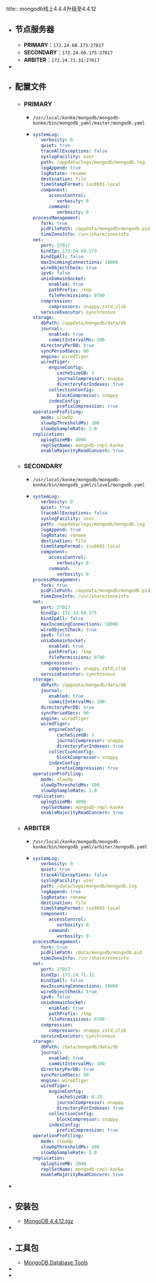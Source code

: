title:: mongodb线上4.4.4升级至4.4.12

- ## 节点服务器
	- **PRIMARY**：`172.24.60.173:27017`
	- **SECONDARY**：`172.24.60.175:27017`
	- **ARBITER**：`172.24.71.31:27017`
-
- ## 配置文件
	- ### PRIMARY
		- `/usr/local/konke/mongodb/mongodb-konke/bin/mongodb_yaml/master/mongodb.yaml`
		- ```yaml
		  systemLog:
		     verbosity: 0
		     quiet: true
		     traceAllExceptions: false
		     syslogFacility: user
		     path: /appdata/logs/mongodb/mongodb.log
		     logAppend: true
		     logRotate: rename
		     destination: file
		     timeStampFormat: iso8601-local
		     component:
		        accessControl:
		           verbosity: 0
		        command:
		           verbosity: 0
		  processManagement:
		     fork: true
		     pidFilePath: /appdata/mongodb/mongodb.pid
		     timeZoneInfo: /usr/share/zoneinfo
		  net:
		     port: 27017
		     bindIp: 172.24.60.173
		     bindIpAll: false
		     maxIncomingConnections: 10000
		     wireObjectCheck: true
		     ipv6: false
		     unixDomainSocket:
		        enabled: true
		        pathPrefix: /tmp
		        filePermissions: 0700
		     compression:
		        compressors: snappy,zstd,zlib
		     serviceExecutor: synchronous
		  storage:
		     dbPath: /appdata/mongodb/data/db
		     journal:
		        enabled: true
		        commitIntervalMs: 100
		     directoryPerDB: true
		     syncPeriodSecs: 60
		     engine: wiredTiger
		     wiredTiger:
		        engineConfig:
		           cacheSizeGB: 3
		           journalCompressor: snappy
		           directoryForIndexes: true
		        collectionConfig:
		           blockCompressor: snappy
		        indexConfig:
		           prefixCompression: true
		  operationProfiling:
		     mode: slowOp
		     slowOpThresholdMs: 100
		     slowOpSampleRate: 1.0
		  replication:
		     oplogSizeMB: 4096
		     replSetName: mongodb-repl-konke
		     enableMajorityReadConcern: true
		  ```
	- ### SECONDARY
		- `/usr/local/konke/mongodb/mongodb-konke/bin/mongodb_yaml/slave1/mongodb.yaml`
		- ```yaml
		  systemLog:
		     verbosity: 0
		     quiet: true
		     traceAllExceptions: false
		     syslogFacility: user
		     path: /appdata/logs/mongodb/mongodb.log
		     logAppend: true
		     logRotate: rename
		     destination: file
		     timeStampFormat: iso8601-local
		     component:
		        accessControl:
		           verbosity: 0
		        command:
		           verbosity: 0
		  processManagement:
		     fork: true
		     pidFilePath: /appdata/mongodb/mongodb.pid
		     timeZoneInfo: /usr/share/zoneinfo
		  net:
		     port: 27017
		     bindIp: 172.24.60.175
		     bindIpAll: false
		     maxIncomingConnections: 10000
		     wireObjectCheck: true
		     ipv6: false
		     unixDomainSocket:
		        enabled: true
		        pathPrefix: /tmp
		        filePermissions: 0700
		     compression:
		        compressors: snappy,zstd,zlib
		     serviceExecutor: synchronous
		  storage:
		     dbPath: /appdata/mongodb/data/db
		     journal:
		        enabled: true
		        commitIntervalMs: 100
		     directoryPerDB: true
		     syncPeriodSecs: 60
		     engine: wiredTiger
		     wiredTiger:
		        engineConfig:
		           cacheSizeGB: 3
		           journalCompressor: snappy
		           directoryForIndexes: true
		        collectionConfig:
		           blockCompressor: snappy
		        indexConfig:
		           prefixCompression: true
		  operationProfiling:
		     mode: slowOp
		     slowOpThresholdMs: 100
		     slowOpSampleRate: 1.0
		  replication:
		     oplogSizeMB: 4096
		     replSetName: mongodb-repl-konke
		     enableMajorityReadConcern: true
		  ```
	- ### ARBITER
		- `/usr/local/konke/mongodb/mongodb-konke/bin/mongodb_yaml/arbiter/mongodb.yaml`
		- ```yaml
		  systemLog:
		     verbosity: 0
		     quiet: true
		     traceAllExceptions: false
		     syslogFacility: user
		     path: /data/logs/mongodb/mongodb.log
		     logAppend: true
		     logRotate: rename
		     destination: file
		     timeStampFormat: iso8601-local
		     component:
		        accessControl:
		           verbosity: 0
		        command:
		           verbosity: 0
		  processManagement:
		     fork: true
		     pidFilePath: /data/mongodb/mongodb.pid
		     timeZoneInfo: /usr/share/zoneinfo
		  net:
		     port: 27017
		     bindIp: 172.24.71.31
		     bindIpAll: false
		     maxIncomingConnections: 10000
		     wireObjectCheck: true
		     ipv6: false
		     unixDomainSocket:
		        enabled: true
		        pathPrefix: /tmp
		        filePermissions: 0700
		     compression:
		        compressors: snappy,zstd,zlib
		     serviceExecutor: synchronous
		  storage:
		     dbPath: /data/mongodb/data/db
		     journal:
		        enabled: true
		        commitIntervalMs: 100
		     directoryPerDB: true
		     syncPeriodSecs: 60
		     engine: wiredTiger
		     wiredTiger:
		        engineConfig:
		           cacheSizeGB: 0.25
		           journalCompressor: snappy
		           directoryForIndexes: true
		        collectionConfig:
		           blockCompressor: snappy
		        indexConfig:
		           prefixCompression: true
		  operationProfiling:
		     mode: slowOp
		     slowOpThresholdMs: 100
		     slowOpSampleRate: 1.0
		  replication:
		     oplogSizeMB: 2048
		     replSetName: mongodb-repl-konke
		     enableMajorityReadConcern: true
		  ```
-
- ## 安装包
	- [MongoDB 4.4.12.tgz](https://fastdl.mongodb.org/linux/mongodb-linux-x86_64-rhel70-4.4.12.tgz)
-
- ## 工具包
	- [MongoDB Database Tools](https://fastdl.mongodb.org/tools/db/mongodb-database-tools-rhel70-x86_64-100.5.2.tgz)
-
-
